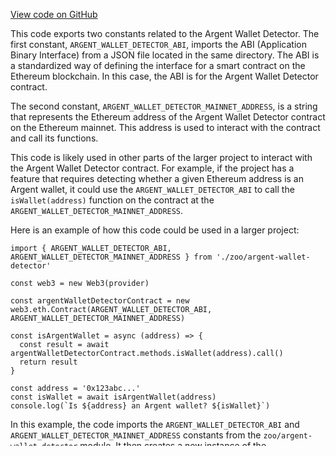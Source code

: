 [View code on GitHub](zoo-labs/zoo/blob/master/core/src/constants/abis/argent-wallet-detector.ts)

This code exports two constants related to the Argent Wallet Detector. The first constant, `ARGENT_WALLET_DETECTOR_ABI`, imports the ABI (Application Binary Interface) from a JSON file located in the same directory. The ABI is a standardized way of defining the interface for a smart contract on the Ethereum blockchain. In this case, the ABI is for the Argent Wallet Detector contract.

The second constant, `ARGENT_WALLET_DETECTOR_MAINNET_ADDRESS`, is a string that represents the Ethereum address of the Argent Wallet Detector contract on the Ethereum mainnet. This address is used to interact with the contract and call its functions.

This code is likely used in other parts of the larger project to interact with the Argent Wallet Detector contract. For example, if the project has a feature that requires detecting whether a given Ethereum address is an Argent wallet, it could use the `ARGENT_WALLET_DETECTOR_ABI` to call the `isWallet(address)` function on the contract at the `ARGENT_WALLET_DETECTOR_MAINNET_ADDRESS`. 

Here is an example of how this code could be used in a larger project:

```
import { ARGENT_WALLET_DETECTOR_ABI, ARGENT_WALLET_DETECTOR_MAINNET_ADDRESS } from './zoo/argent-wallet-detector'

const web3 = new Web3(provider)

const argentWalletDetectorContract = new web3.eth.Contract(ARGENT_WALLET_DETECTOR_ABI, ARGENT_WALLET_DETECTOR_MAINNET_ADDRESS)

const isArgentWallet = async (address) => {
  const result = await argentWalletDetectorContract.methods.isWallet(address).call()
  return result
}

const address = '0x123abc...'
const isWallet = await isArgentWallet(address)
console.log(`Is ${address} an Argent wallet? ${isWallet}`)
```

In this example, the code imports the `ARGENT_WALLET_DETECTOR_ABI` and `ARGENT_WALLET_DETECTOR_MAINNET_ADDRESS` constants from the `zoo/argent-wallet-detector` module. It then creates a new instance of the `web3.eth.Contract` class using the ABI and mainnet address. Finally, it defines an `isArgentWallet` function that calls the `isWallet` function on the contract and returns the result. The function is then called with a sample Ethereum address and the result is logged to the console.
## Questions: 
 1. What is the purpose of the `ARGENT_WALLET_DETECTOR_ABI` import?
   - The `ARGENT_WALLET_DETECTOR_ABI` import is likely used to access the ABI (Application Binary Interface) for the Argent Wallet Detector contract, which defines how to interact with the contract's functions and data.

2. What is the significance of the `ARGENT_WALLET_DETECTOR_MAINNET_ADDRESS` constant?
   - The `ARGENT_WALLET_DETECTOR_MAINNET_ADDRESS` constant likely represents the Ethereum mainnet address of the Argent Wallet Detector contract, which is used to interact with the contract on the Ethereum blockchain.

3. How are the exported constants used in the `zoo` project?
   - It is unclear from this code snippet how the exported constants are used in the `zoo` project, but they may be used to interact with the Argent Wallet Detector contract in some way. Further context would be needed to determine their exact usage.